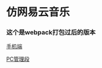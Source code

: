 # 仿网易云音乐

### 这个是webpack打包过后的版本

[手机端](https://haishancheng.github.io/163-music-webpack/dist)

[PC管理段](https://haishancheng.github.io/163-music-webpack/dist/admin.html)
